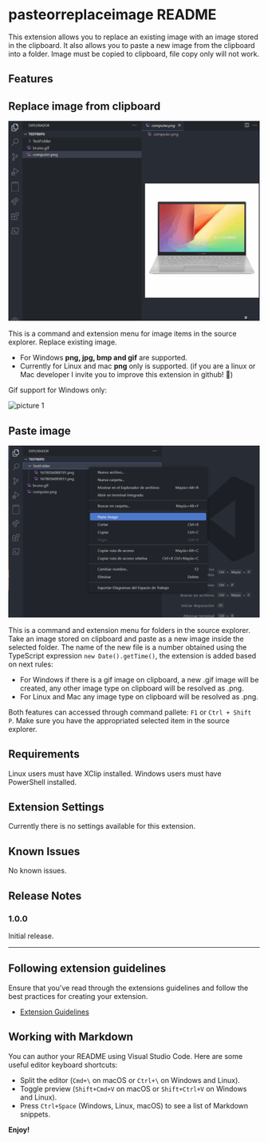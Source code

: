 # pasteorreplaceimage README

This extension allows you to replace an existing image with an image stored in the clipboard. It also allows you to paste a new image from the clipboard into a folder. Image must be copied to clipboard, file copy only will not work.

## Features

## Replace image from clipboard

![picture 1](/assets/screenshot-replace-img.gif)

This is a command and extension menu for image items in the source explorer. Replace existing image.

- For Windows **png, jpg, bmp and gif** are supported.
- Currently for Linux and mac **png** only is supported. (if you are a linux or Mac developer I invite you to improve this extension in github! 🫶)

Gif support for Windows only:

![picture 1](/assets/screenshot-replace-gif.gif)

## Paste image

![picture 3](/assets/screenshot-paste-img.png)

This is a command and extension menu for folders in the source explorer. Take an image stored on clipboard and paste as a new image inside the selected folder. The name of the new file is a number obtained using the TypeScript expression `new Date().getTime()`, the extension is added based on next rules:

- For Windows if there is a gif image on clipboard, a new .gif image will be created, any other image type on clipboard will be resolved as .png.
- For Linux and Mac any image type on clipboard will be resolved as .png.

Both features can accessed through command pallete: `F1` or `Ctrl + Shift P`. Make sure you have the appropriated selected item in the source explorer.

## Requirements

Linux users must have XClip installed. Windows users must have PowerShell installed.

## Extension Settings

Currently there is no settings available for this extension.

## Known Issues

No known issues.

## Release Notes

### 1.0.0

Initial release.

---

## Following extension guidelines

Ensure that you've read through the extensions guidelines and follow the best practices for creating your extension.

* [Extension Guidelines](https://code.visualstudio.com/api/references/extension-guidelines)

## Working with Markdown

You can author your README using Visual Studio Code. Here are some useful editor keyboard shortcuts:

* Split the editor (`Cmd+\` on macOS or `Ctrl+\` on Windows and Linux).
* Toggle preview (`Shift+Cmd+V` on macOS or `Shift+Ctrl+V` on Windows and Linux).
* Press `Ctrl+Space` (Windows, Linux, macOS) to see a list of Markdown snippets.

**Enjoy!**